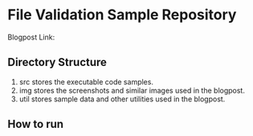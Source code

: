 # File Validation Sample Repository

Blogpost Link: 

## Directory Structure

1. src stores the executable code samples.  
2. img stores the screenshots and similar images used in the blogpost.  
3. util stores sample data and other utilities used in the blogpost.  

## How to run

